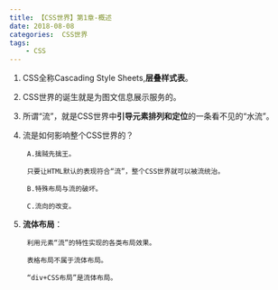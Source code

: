 ```yaml
---
title: 【CSS世界】第1章-概述
date: 2018-08-08
categories:  CSS世界
tags:
    - CSS
---
```

1. CSS全称Cascading Style Sheets,**层叠样式表**。

<!--more-->

2. CSS世界的诞生就是为图文信息展示服务的。

3. 所谓“流”，就是CSS世界中**引导元素排列和定位**的一条看不见的“水流”。

4. 流是如何影响整个CSS世界的？

        A.擒贼先擒王。

        只要让HTML默认的表现符合“流”，整个CSS世界就可以被流统治。

        B.特殊布局与流的破坏。
    
        C.流向的改变。


5. **流体布局**：

        利用元素“流”的特性实现的各类布局效果。

        表格布局不属于流体布局。

        “div+CSS布局”是流体布局。

